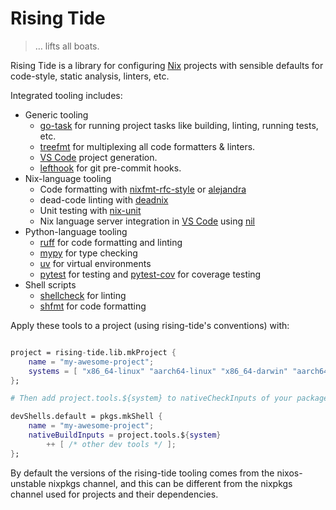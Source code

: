 # Rising Tide

> … lifts all boats.

Rising Tide is a library for configuring [Nix] projects with sensible defaults for code-style, static analysis, linters, etc.

Integrated tooling includes:

* Generic tooling
    * [go-task] for running project tasks like building, linting, running tests, etc.
    * [treefmt] for multiplexing all code formatters & linters.
    * [VS Code][vscode] project generation.
    * [lefthook] for git pre-commit hooks.
* Nix-language tooling
    * Code formatting with [nixfmt-rfc-style] or [alejandra]
    * dead-code linting with [deadnix]
    * Unit testing with [nix-unit]
    * Nix language server integration in [VS Code][vscode] using [nil]
* Python-language tooling
    * [ruff] for code formatting and linting
    * [mypy] for type checking
    * [uv] for virtual environments
    * [pytest] for testing and [pytest-cov] for coverage testing
* Shell scripts
    * [shellcheck] for linting
    * [shfmt] for code formatting

Apply these tools to a project (using rising-tide's conventions) with:

```nix

project = rising-tide.lib.mkProject {
    name = "my-awesome-project";
    systems = [ "x86_64-linux" "aarch64-linux" "x86_64-darwin" "aarch64-darwin" ];
};

# Then add project.tools.${system} to nativeCheckInputs of your package or nativeBuildInputs of your devShell:

devShells.default = pkgs.mkShell {
    name = "my-awesome-project";
    nativeBuildInputs = project.tools.${system}
        ++ [ /* other dev tools */ ];
};

```

By default the versions of the rising-tide tooling comes from the nixos-unstable nixpkgs channel, and this can be different from the nixpkgs channel used for projects and their dependencies.

[nix]: https://nixos.org/
[go-task]: https://taskfile.dev/
[nixfmt-rfc-style]: https://github.com/NixOS/nixfmt
[alejandra]: https://github.com/kamadorueda/alejandra
[deadnix]: https://github.com/astro/deadnix
[nix-unit]: https://github.com/nix-community/nix-unit
[treefmt]: https://treefmt.com/
[vscode]: https://code.visualstudio.com/
[nil]: https://github.com/oxalica/nil
[lefthook]: https://evilmartians.github.io/lefthook/
[ruff]: https://docs.astral.sh/ruff/
[mypy]: https://mypy.readthedocs.io/en/stable/index.html
[uv]: https://github.com/astral-sh/uv
[pytest]: https://docs.pytest.org/en/stable/
[pytest-cov]: https://pytest-cov.readthedocs.io/en/stable/
[shellcheck]: https://www.shellcheck.net/
[shfmt]: https://github.com/mvdan/sh